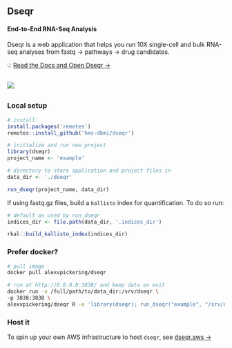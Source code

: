 ## Dseqr
#### **End-to-End RNA-Seq Analysis**

Dseqr is a web application that helps you run 10X single-cell and bulk RNA-seq analyses from fastq → pathways → drug candidates.

💡 [Read the Docs and Open Dseqr →](https://docs.dseqr.com)


<h2></h2>
  <a href="https://docs.dseqr.com">
    <img src="https://user-images.githubusercontent.com/15719520/136054436-77ba2a23-1b0c-475e-a1d5-da5983edf2fd.gif"/>
  </a>
<h2></h2>
  

### Local setup

```R
# install
install.packages('remotes')
remotes::install_github('hms-dbmi/dseqr')

# initialize and run new project
library(dseqr)
project_name <- 'example'

# directory to store application and project files in
data_dir <- './dseqr'

run_dseqr(project_name, data_dir)
```

If using fastq.gz files, build a `kallisto` index for quantification. To do so run:

```R
# default as used by run_dseqr
indices_dir <- file.path(data_dir, '.indices_dir')

rkal::build_kallisto_index(indices_dir)
```

### Prefer docker?

```bash
# pull image
docker pull alexvpickering/dseqr

# run at http://0.0.0.0:3838/ and keep data on exit
docker run -v /full/path/to/data_dir:/srv/dseqr \
-p 3838:3838 \
alexvpickering/dseqr R -e 'library(dseqr); run_dseqr("example", "/srv/dseqr")'
```


### Host it

To spin up your own AWS infrastructure to host `dseqr`, see [dseqr.aws →](https://github.com/hms-dbmi/dseqr.aws)

